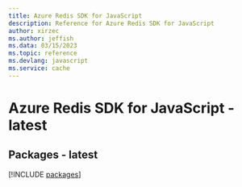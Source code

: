 ```yaml
---
title: Azure Redis SDK for JavaScript
description: Reference for Azure Redis SDK for JavaScript
author: xirzec
ms.author: jeffish
ms.data: 03/15/2023
ms.topic: reference
ms.devlang: javascript
ms.service: cache
---
```

# Azure Redis SDK for JavaScript - latest
## Packages - latest
[!INCLUDE [packages](redis-index.md)]